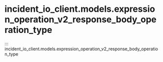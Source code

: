 # incident_io_client.models.expression_operation_v2_response_body_operation_type

::: incident_io_client.models.expression_operation_v2_response_body_operation_type
